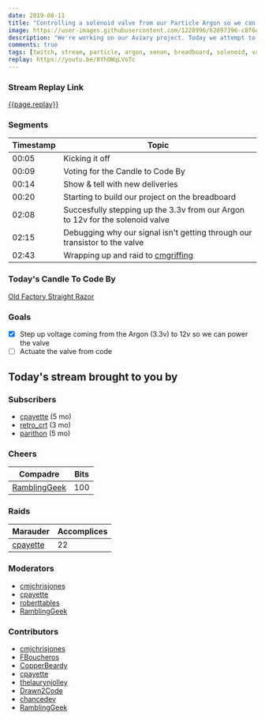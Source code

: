 ```yaml
---
date: 2019-08-11 
title: "Controlling a solenoid valve from our Particle Argon so we can water the veggies"
image: https://user-images.githubusercontent.com/1228996/62897396-c8f6e800-bd18-11e9-9d87-882ada4e837e.png
description: "We're working on our Aviary project. Today we attempt to power our solenoid valve from our Particle Argon board and activate/deactivate it via code."
comments: true
tags: [twitch, stream, particle, argon, xenon, breadboard, solenoid, valve, iot]
replay: https://youtu.be/8YhOWqLVoTc
---
```


### Stream Replay Link

[{{page.replay}}]({{page.replay}})

<!--more-->

### Segments

| Timestamp | Topic                                                                           |
| ---       | ---                                                                             |
| 00:05     | Kicking it off                                                                  |
| 00:09     | Voting for the Candle to Code By                                                |
| 00:14     | Show & tell with new deliveries                                                 |
| 00:20     | Starting to build our project on the breadboard                                 |
| 02:08     | Succesfully stepping up the 3.3v from our Argon to 12v for the solenoid valve   |
| 02:15     | Debugging why our signal isn't getting through our transistor to the valve      |
| 02:43     | Wrapping up and raid to [cmgriffing](https://twitch.tv/cmgriffing)              |

### Today's Candle To Code By

[Old Factory Straight Razor](https://amzn.to/2IHHPNJ)

### Goals

- [x] Step up voltage coming from the Argon (3.3v) to 12v so we can power the valve
- [ ] Actuate the valve from code

## Today's stream brought to you by

### Subscribers

- [cpayette](https://twitch.tv/cpayette) (5 mo)
- [retro_crt](https://twitch.tv/retro_crt) (3 mo)
- [parithon](https://twitch.tv/parithon) (5 mo)

### Cheers

| Compadre            | Bits        |
| ---                 | ---         |
| [RamblingGeek](https://twitch.tv/ramblinggeek) | 100 |

### Raids

| Marauder            | Accomplices |
| ---                 | ---         |
| [cpayette](https://twitch.tv/cpayette) | 22 |

### Moderators

- [cmjchrisjones](https://twitch.tv/cmjchrisjones)
- [cpayette](https://twitch.tv/cpayette)
- [roberttables](https://twitch.tv/roberttables)
- [RamblingGeek](https://twitch.tv/ramblinggeek)

### Contributors

- [cmjchrisjones](https://twitch.tv/cmjchrisjones)
- [FBoucheros](https://twitch.tv/fboucheros)
- [CopperBeardy](https://twitch.tv/copperbeardy)
- [cpayette](https://twitch.tv/cpayette)
- [thelaurynjolley](https://twitch.tv/thelaurynjolley)
- [Drawn2Code](https://twitch.tv/drawn2code)
- [chancedev](https://twitch.tv/chancedev)
- [RamblingGeek](https://twitch.tv/ramblinggeek)
